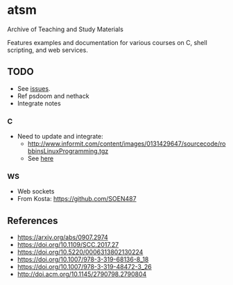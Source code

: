 # atsm
Archive of Teaching and Study Materials

Features examples and documentation for various courses on C,
shell scripting, and web services.

## TODO ##

* See [issues](https://github.com/smokhov/atsm/issues).
* Ref psdoom and nethack
* Integrate notes

### C ###

* Need to update and integrate:
    * http://www.informit.com/content/images/0131429647/sourcecode/robbinsLinuxProgramming.tgz
    * See [here](https://github.com/smokhov/atsm/tree/master/examples/c/book/robbins-linux-programming)
	
### WS ###

* Web sockets
* From Kosta: https://github.com/SOEN487

## References ##

* https://arxiv.org/abs/0907.2974
* https://doi.org/10.1109/SCC.2017.27
* https://doi.org/10.5220/0006313802130224
* https://doi.org/10.1007/978-3-319-68136-8_18
* https://doi.org/10.1007/978-3-319-48472-3_26
* http://doi.acm.org/10.1145/2790798.2790804
